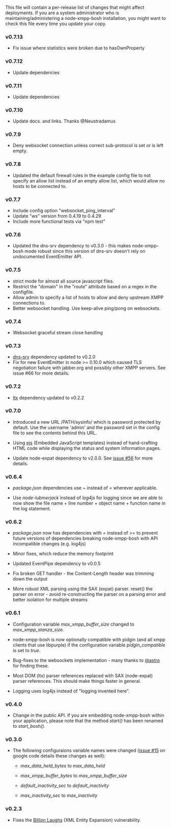This file will contain a per-release list of changes that might affect
deployments. If you are a system administrator who is
maintaining/administering a node-xmpp-bosh installation, you might
want to check this file every time you update your copy.

### v0.7.13

* Fix issue where statistics were broken due to hasOwnProperty

### v0.7.12

* Update dependencies

### v0.7.11

* Update dependencies

### v0.7.10

* Update docs. and links. Thanks @Neustradamus

### v0.7.9

* Deny websocket connection unless correct sub-protocol is set or is left empty.

### v0.7.8

* Updated the default firewall rules in the example config file to not specify an allow list instead of an empty allow list, which would allow no hosts to be connected to.

### v0.7.7

* Include config option "websocket_ping_interval"
* Update "ws" version from 0.4.19 to 0.4.29
* Include more functional tests via "npm test"

### v0.7.6

* Updated the dns-srv dependency to v0.3.0 - this makes node-xmpp-bosh mode robust since this version of dns-srv doesn't rely on undocumented EventEmitter API.

### v0.7.5

* strict mode for almost all source javascript files.
* Restrict the "domain" in the "route" attribute based on a regex in the configfile.
* Allow admin to specify a list of hosts to allow and deny upstream XMPP connections to.
* Better websocket handling. Use keep-alive ping/pong on websockets.

### v0.7.4

* Websocket graceful stream close handling

### v0.7.3

* [dns-srv](https://github.com/dhruvbird/dns-srv) dependency updated to v0.2.0
* Fix for new EventEmitter in node >= 0.10.0 which caused TLS negotiation failure with jabber.org and possibly other XMPP servers. See issue #66 for more details.

### v0.7.2

* [ltx](https://github.com/astro/ltx) dependency updated to v0.2.2

### v0.7.0

* Introduced a new URL /PATH/sysinfo/ which is password protected by default. Use the username 'admin' and the password set in the config file to see the contents behind this URL.

* Using [ejs](https://github.com/visionmedia/ejs) (Embedded JavaScript templates) instead of hand-crafting HTML code while displaying the status and system information pages.

* Update node-expat dependency to v2.0.0. See [issue #56](https://github.com/dhruvbird/node-xmpp-bosh/issues/56) for more details.

### v0.6.4

* *package.json* dependencies use *~* instead of *=* wherever applicable.

* Use *node-lubmerjack* instead of *log4js* for logging since we are able to now show the file name + line number + object name + function name in the log statement.

### v0.6.2

* *package.json* now has dependencies with *=* instead of *>=* to prevent future versions of dependencies breaking node-xmpp-bosh with API incompatible changes (e.g. log4js)

* Minor fixes, which reduce the memory footprint

* Updated EventPipe dependency to v0.0.5

* Fix broken GET handler - the Content-Length header was trimming down the output

* More robust XML parsing using the SAX (expat) parser. reset() the parser on error - avoid re-constructing the parser on a parsing error and better isolation for multiple streams

### v0.6.1

* Configuration variable *max_xmpp_buffer_size* changed to *max_xmpp_stanza_size*.

* node-xmpp-bosh is now optionally compatible with pidgin (and all
  xmpp clients that use libpurple) if the configuration variable
  *pidgin_compatible* is set to *true*.

* Bug-fixes to the websockets implementation - many thanks to
  [@astro](https://github.com/astro) for finding these.

* Most DOM (ltx) parser references replaced with SAX (node-expat)
  parser references. This should make things faster in general.

* Logging uses log4js instead of "logging invented here".

### v0.4.0

* Change in the public API. If you are embedding node-xmpp-bosh within
  your application, please note that the method *start()* has been
  renamed to *start_bosh()*.

### v0.3.0

* The following configuraions variable names were changed ([issue
  \#15](http://code.google.com/p/node-xmpp-bosh/issues/detail?id=15)
  on google code details these changes as well):

    * *max_data_held_bytes* to *max_data_held*

    * *max_xmpp_buffer_bytes* to *max_xmpp_buffer_size*

    * *default_inactivity_sec* to *default_inactivity*

    * *max_inactivity_sec* to *max_inactivity*

### v0.2.3

* Fixes the [Billion
  Laughs](https://en.wikipedia.org/wiki/Billion_laughs) (XML Entity
  Expansion) vulnerability.

